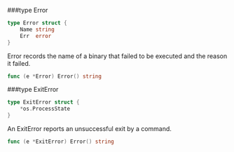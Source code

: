 ###type Error
```go
type Error struct {
    Name string
    Err  error
}
```
Error records the name of a binary that failed to be executed and the reason it failed.
```go
func (e *Error) Error() string
```

###type ExitError
```go
type ExitError struct {
    *os.ProcessState
}
```
An ExitError reports an unsuccessful exit by a command.
```go
func (e *ExitError) Error() string
```